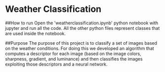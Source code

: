 # Weather Classification
##How to run
Open the 'weatherclassification.ipynb' python notebook with jupyter and run all the code.
All the other python files represent classes that are used inside the notebook.

##Purpose
The purpose of this project is to classify a set of images based on the weather conditions. For doing this we developed an algorithm that computes a descriptor for each image (based on the image colors, sharpness, gradient, and luminance) and then classifies the images exploiting those descriptors and a neural network.
